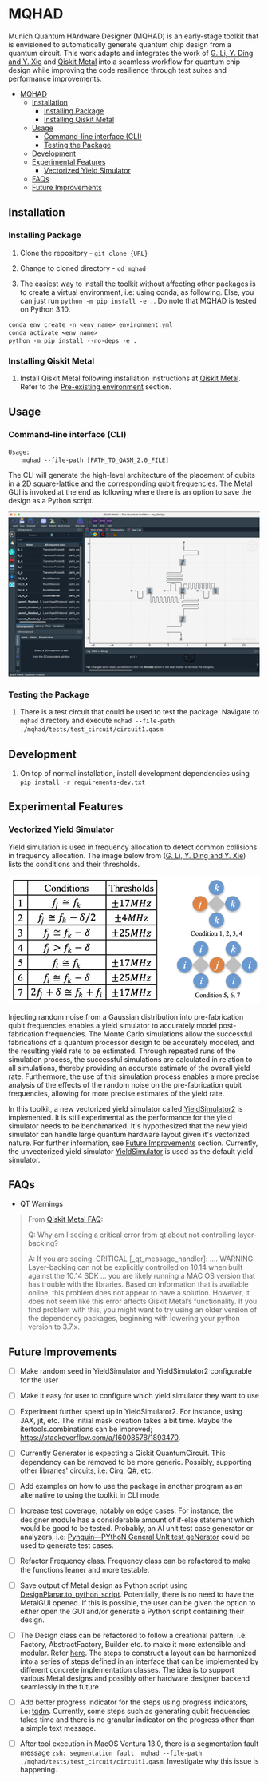 # MQHAD

Munich Quantum HArdware Designer (MQHAD) is an early-stage toolkit that is envisioned to automatically generate quantum chip design from a quantum circuit. This work adapts and integrates the work of [G. Li, Y. Ding and Y. Xie](https://arxiv.org/abs/1911.12879) and [Qiskit Metal](https://qiskit.org/documentation/metal/) into a seamless workflow for quantum chip design while improving the code resilience through test suites and performance improvements.

- [MQHAD](#mqhad)
  - [Installation](#installation)
    - [Installing Package](#installing-package)
    - [Installing Qiskit Metal](#installing-qiskit-metal)
  - [Usage](#usage)
    - [Command-line interface (CLI)](#command-line-interface-cli)
    - [Testing the Package](#testing-the-package)
  - [Development](#development)
  - [Experimental Features](#experimental-features)
    - [Vectorized Yield Simulator](#vectorized-yield-simulator)
  - [FAQs](#faqs)
  - [Future Improvements](#future-improvements)

## Installation

### Installing Package

1. Clone the repository - `git clone {URL}`

2. Change to cloned directory - `cd mqhad`

3. The easiest way to install the toolkit without affecting other packages is to create a virtual environment, i.e: using conda, as following. Else, you can just run `python -m pip install -e .`. Do note that MQHAD is tested on Python 3.10.

```text
conda env create -n <env_name> environment.yml
conda activate <env_name>
python -m pip install --no-deps -e .
```

### Installing Qiskit Metal

1. Install Qiskit Metal following installation instructions at [Qiskit Metal](https://qiskit.org/documentation/metal/installation.html). Refer to the [Pre-existing environment](https://qiskit.org/documentation/metal/installation.html#option-2-a-pre-existing-environment) section.

## Usage

### Command-line interface (CLI)

```text
Usage:
    mqhad --file-path [PATH_TO_QASM_2.0_FILE]
```

The CLI will generate the high-level architecture of the placement of qubits in a 2D square-lattice and the corresponding qubit frequencies. The Metal GUI is invoked at the end as following where there is an option to save the design as a Python script.

![4_qubit_2D_square_lattice](docs/images/4_qubit_2D_square_lattice.png)

### Testing the Package

1. There is a test circuit that could be used to test the package. Navigate to `mqhad` directory and execute `mqhad --file-path ./mqhad/tests/test_circuit/circuit1.qasm`

## Development

1. On top of normal installation, install development dependencies using `pip install -r requirements-dev.txt`

## Experimental Features

### Vectorized Yield Simulator

Yield simulation is used in frequency allocation to detect common collisions in frequency allocation. The image below from ([G. Li, Y. Ding and Y. Xie](https://arxiv.org/abs/1911.12879)) lists the conditions and their thresholds.

![frequency collision conditions](docs/images/frequency_collision_conditions.png)

Injecting random noise from a Gaussian distribution into pre-fabrication qubit frequencies enables a yield simulator to accurately model post-fabrication frequencies. The Monte Carlo simulations allow the successful fabrications of a quantum processor design to be accurately modeled, and the resulting yield rate to be estimated. Through repeated runs of the simulation process, the successful simulations are calculated in relation to all simulations, thereby providing an accurate estimate of the overall yield rate. Furthermore, the use of this simulation process enables a more precise analysis of the effects of the random noise on the pre-fabrication qubit frequencies, allowing for more precise estimates of the yield rate.

In this toolkit, a new vectorized yield simulator called [YieldSimulator2](mqhad/architecture_generator/yieldsimulator/yieldsimulator2.py) is implemented. It is still experimental as the performance for the yield simulator needs to be benchmarked. It's hypothesized that the new yield simulator can handle large quantum hardware layout given it's vectorized nature. For further information, see [Future Improvements](#future-improvements) section. Currently, the unvectorized yield simulator [YieldSimulator](mqhad/architecture_generator/yieldsimulator/yieldsimulator.py) is used as the default yield simulator.

## FAQs

- QT Warnings

>From [Qiskit Metal FAQ](https://qiskit.org/documentation/metal/faq.html):
>
>Q: Why am I seeing a critical error from qt about not controlling layer-backing?
>
>A: If you are seeing: CRITICAL [_qt_message_handler]: …. WARNING: Layer-backing can not be explicitly controlled on 10.14 when built against the 10.14 SDK … you are likely running a MAC OS version that has trouble with the libraries. Based on information that is available online, this problem does not appear to have a solution. However, it does not seem like this error affects Qiskit Metal’s functionality. If you find problem with this, you might want to try using an older version of the dependency packages, beginning with lowering your python version to 3.7.x.

## Future Improvements

- [ ] Make random seed in YieldSimulator and YieldSimulator2 configurable for the user

- [ ] Make it easy for user to configure which yield simulator they want to use

- [ ] Experiment further speed up in YieldSimulator2. For instance, using JAX, jit, etc. The initial mask creation takes a bit time. Maybe the itertools.combinations can be improved; <https://stackoverflow.com/a/16008578/1893470>.

- [ ] Currently Generator is expecting a Qiskit QuantumCircuit. This dependency can be removed to be more generic. Possibly, supporting other libraries' circuits, i.e: Cirq, Q#, etc.

- [ ] Add examples on how to use the package in another program as an alternative to using the toolkit in CLI mode.

- [ ] Increase test coverage, notably on edge cases. For instance, the designer module has a considerable amount of if-else statement which would be good to be tested. Probably, an AI unit test case generator or analyzers, i.e: [Pynguin—PYthoN General UnIt test geNerator](https://pynguin.readthedocs.io/en/latest/) could be used to generate test cases.

- [ ] Refactor Frequency class. Frequency class can be refactored to make the functions leaner and more testable.

- [ ] Save output of Metal design as Python script using [DesignPlanar.to_python_script](https://qiskit.org/documentation/metal/stubs/qiskit_metal.designs.DesignPlanar.to_python_script.html#qiskit_metal.designs.DesignPlanar.to_python_script). Potentially, there is no need to have the MetalGUI opened. If this is possible, the user can be given the option to either open the GUI and/or generate a Python script containing their design.

- [ ] The Design class can be refactored to follow a creational pattern, i.e: Factory, AbstractFactory, Builder etc. to make it more extensible and modular. Refer [here](https://refactoring.guru/design-patterns/creational-patterns). The steps to construct a layout can be harmonized into a series of steps defined in an interface that can be implemented by different concrete implementation classes. The idea is to support various Metal designs and possibly other hardware designer backend seamlessly in the future.

- [ ] Add better progress indicator for the steps using progress indicators, i.e: [tqdm](https://github.com/tqdm/tqdm). Currently, some steps such as generating qubit frequencies takes time and there is no granular indicator on the progress other than a simple text message.

- [ ] After tool execution in MacOS Ventura 13.0, there is a segmentation fault message `zsh: segmentation fault  mqhad --file-path ./mqhad/tests/test_circuit/circuit1.qasm`. Investigate why this issue is happening.
